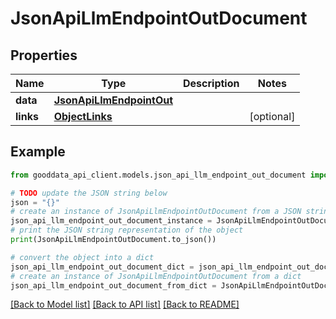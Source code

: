 # JsonApiLlmEndpointOutDocument


## Properties

Name | Type | Description | Notes
------------ | ------------- | ------------- | -------------
**data** | [**JsonApiLlmEndpointOut**](JsonApiLlmEndpointOut.md) |  | 
**links** | [**ObjectLinks**](ObjectLinks.md) |  | [optional] 

## Example

```python
from gooddata_api_client.models.json_api_llm_endpoint_out_document import JsonApiLlmEndpointOutDocument

# TODO update the JSON string below
json = "{}"
# create an instance of JsonApiLlmEndpointOutDocument from a JSON string
json_api_llm_endpoint_out_document_instance = JsonApiLlmEndpointOutDocument.from_json(json)
# print the JSON string representation of the object
print(JsonApiLlmEndpointOutDocument.to_json())

# convert the object into a dict
json_api_llm_endpoint_out_document_dict = json_api_llm_endpoint_out_document_instance.to_dict()
# create an instance of JsonApiLlmEndpointOutDocument from a dict
json_api_llm_endpoint_out_document_from_dict = JsonApiLlmEndpointOutDocument.from_dict(json_api_llm_endpoint_out_document_dict)
```
[[Back to Model list]](../README.md#documentation-for-models) [[Back to API list]](../README.md#documentation-for-api-endpoints) [[Back to README]](../README.md)



